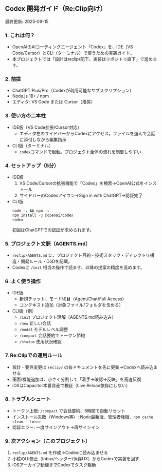## Codex 開発ガイド（Re:Clip向け）

最終更新: 2025-09-15

### 1. これは何？
- OpenAIのAIコーディングエージェント「Codex」を、IDE（VS Code/Cursor）とCLI（ターミナル）で使うための実践ガイド。
- 本プロジェクトでは「設計はreclip/配下、実装はリポジトリ直下」で進めます。

### 2. 前提
- ChatGPT Plus/Pro（Codexが利用可能なサブスクリプション）
- Node.js 18+ / npm
- エディタ: VS Code または Cursor（推奨）

### 3. 使い方の二本柱
- IDE版（VS Code拡張/Cursor対応）
  - エディタ左のサイドバーからCodexにアクセス。ファイルを選んで会話に添付しながら編集指示
- CLI版（ターミナル）
  - `codex`コマンドで起動。プロジェクト全体の流れを制御しやすい

### 4. セットアップ（5分）
- IDE版
  1) VS Code/Cursorの拡張機能で「Codex」を検索→OpenAI公式をインストール
  2) サイドバーのCodexアイコン→Sign in with ChatGPT→認証完了
- CLI版
  ```bash
  node -v && npm -v
  npm install -g @openai/codex
  codex
  ```
  初回はChatGPTでの認証が求められます。

### 5. プロジェクト文脈（AGENTS.md）
- `reclip/AGENTS.md` に、プロジェクト目的・技術スタック・ディレクトリ構造・開発ルール・DoDを記載。
- Codexに `/init` 相当の操作で読ませ、以降の提案の精度を高めます。

### 6. よく使う操作
- IDE版
  - 新規チャット、モード切替（Agent/Chat/Full Access）
  - コンテキスト追加（対象ファイル/フォルダを含める）
- CLI版（例）
  - `/init` プロジェクト理解（AGENTS.md読み込み）
  - `/new` 新しい会話
  - `/model` モデルレベル調整
  - `/compact` 会話要約でトークン節約
  - `/status` 使用状況確認

### 7. Re:Clipでの運用ルール
- 設計・要件変更は `reclip/` の各ドキュメントを先に更新→Codexへ読み込ませる
- 画面/機能追加は、小さく分割して「着手→確認→反映」を高速反復
- iOSはCapacitor本番資産で検証（Live Reload依存にしない）

### 8. トラブルシュート
- トークン上限: `/compact` で会話要約、5時間で自動リセット
- インストール失敗（Windows等）: Node最新版、管理者権限、`npm cache clean --force`
- 認証エラー: 一度サインアウト→再サインイン

### 9. 次アクション（このプロジェクト）
1) `reclip/AGENTS.md` を作成→Codexに読み込ませる
2) 小粒のUI修正（Inbox/ヘッダー/保存UX）からCodexで実装を回す
3) iOSアーカイブ動線までCodexでタスク駆動
